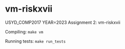 # vm-riskxvii
USYD_COMP2017 YEAR=2023 Assignment 2: vm-riskxvii

Compiling: ``` make vm ``` 

Running tests: ``` make run_tests ```
